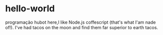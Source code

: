 # hello-world
programação
hubot here,I like Node.js coffescript (that's what I'am nade of!).
I've had tacos on the moon and  find them far superior to earth tacos. 
